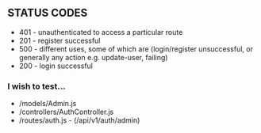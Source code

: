 ## STATUS CODES
* 401 - unauthenticated to access a particular route
* 201 - register successful
* 500 - different uses, some of which are (login/register unsuccessful, or generally any action e.g. update-user, failing)
* 200 - login successful

### I wish to test...
* /models/Admin.js
* /controllers/AuthController.js
* /routes/auth.js - (/api/v1/auth/admin)